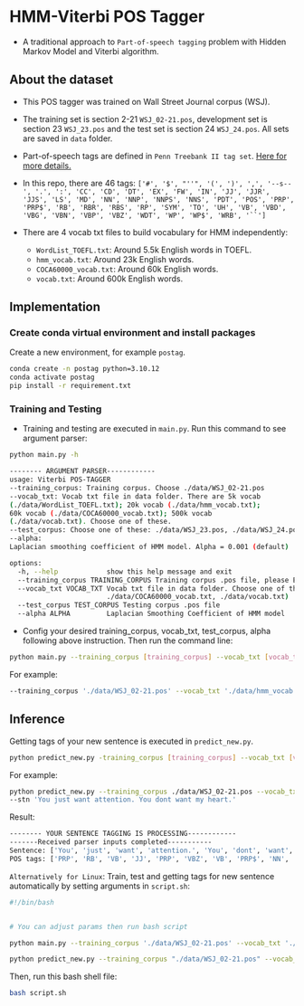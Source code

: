 # HMM-Viterbi POS Tagger

- A traditional approach to ``Part-of-speech tagging`` problem with Hidden Markov Model and Viterbi algorithm.

## About the dataset

- This POS tagger was trained on Wall Street Journal corpus (WSJ).

- The training set is section 2-21 ``WSJ_02-21.pos``, development set is section 23 ``WSJ_23.pos`` and the test set is section 24 ``WSJ_24.pos``. All sets are saved in ``data`` folder.

- Part-of-speech tags are defined in ``Penn Treebank II tag set``. [Here for more details.](https://www.ling.upenn.edu/courses/Fall_2003/ling001/penn_treebank_pos.html)
  
- In this repo, there are 46 tags:
`['#', '$', "''", '(', ')', ',', '--s--', '.', ':', 'CC', 'CD', 'DT', 'EX', 'FW', 'IN', 'JJ', 'JJR', 'JJS', 'LS', 'MD', 'NN', 'NNP', 'NNPS', 'NNS', 'PDT', 'POS', 'PRP', 'PRP$', 'RB', 'RBR', 'RBS', 'RP', 'SYM', 'TO', 'UH', 'VB', 'VBD', 'VBG', 'VBN', 'VBP', 'VBZ', 'WDT', 'WP', 'WP$', 'WRB', '``']`

- There are 4 vocab txt files to build vocabulary for HMM independently:
  - ``WordList_TOEFL.txt``: Around 5.5k English words in TOEFL.
  - ``hmm_vocab.txt``: Around 23k English words.
  - ``COCA60000_vocab.txt``: Around 60k English words.
  - ``vocab.txt``: Around 600k English words.

## Implementation

### Create conda virtual environment and install packages

Create a new environment, for example ``postag``.

```sh
conda create -n postag python=3.10.12
conda activate postag
pip install -r requirement.txt
```

### Training and Testing
- Training and testing are executed in ``main.py``. Run this command to see argument parser:
  
```sh
python main.py -h
```
```sh
-------- ARGUMENT PARSER------------
usage: Viterbi POS-TAGGER 
--training_corpus: Training corpus. Choose ./data/WSJ_02-21.pos
--vocab_txt: Vocab txt file in data folder. There are 5k vocab
(./data/WordList_TOEFL.txt); 20k vocab (./data/hmm_vocab.txt);
60k vocab (./data/COCA60000_vocab.txt); 500k vocab
(./data/vocab.txt). Choose one of these.
--test_corpus: Choose one of these: ./data/WSJ_23.pos, ./data/WSJ_24.pos
--alpha:
Laplacian smoothing coefficient of HMM model. Alpha = 0.001 (default)

options:
  -h, --help            show this help message and exit
  --training_corpus TRAINING_CORPUS Training corpus .pos file, please Enter this: ./data/WSJ_02-21.pos
  --vocab_txt VOCAB_TXT Vocab txt file in data folder. Choose one of these (./data/WordList_TOEFL.txt, ./data/hmm_vocab.txt,
                        ./data/COCA60000_vocab.txt, ./data/vocab.txt)
  --test_corpus TEST_CORPUS Testing corpus .pos file
  --alpha ALPHA         Laplacian Smoothing Coefficient of HMM model
```
- Config your desired training_corpus, vocab_txt, test_corpus, alpha following above instruction. Then run the command line:

```sh
python main.py --training_corpus [training_corpus] --vocab_txt [vocab_txt] --test_corpus [test_corpus] --alpha [alpha]
```

For example:
```sh
--training_corpus './data/WSJ_02-21.pos' --vocab_txt './data/hmm_vocab.txt' --test_corpus './data/WSJ_24.pos' --alpha 0.001
```
## Inference

Getting tags of your new sentence is executed in ``predict_new.py``.

```sh
python predict_new.py -training_corpus [training_corpus] --vocab_txt [vocab_txt] --alpha [alpha]--stn [Your sentence]
```
For example:

```sh
python predict_new.py --training_corpus ./data/WSJ_02-21.pos --vocab_txt ./data/hmm_vocab.txt --alpha 0.001
--stn 'You just want attention. You dont want my heart.'
```

Result:

```sh
-------- YOUR SENTENCE TAGGING IS PROCESSING------------
-------Received parser inputs completed-----------
Sentence: ['You', 'just', 'want', 'attention.', 'You', 'dont', 'want', 'my', 'heart', '.']
POS tags: ['PRP', 'RB', 'VB', 'JJ', 'PRP', 'VBZ', 'VB', 'PRP$', 'NN', '.']
```

``Alternatively for Linux``: Train, test and getting tags for new sentence automatically by setting arguments in ``script.sh``:

```sh
#!/bin/bash


# You can adjust params then run bash script 

python main.py --training_corpus './data/WSJ_02-21.pos' --vocab_txt './data/hmm_vocab.txt' --test_corpus './data/WSJ_24.pos' --alpha 0.001

python predict_new.py --training_corpus "./data/WSJ_02-21.pos" --vocab_txt "./data/hmm_vocab.txt" --alpha 0.001 --stn "You just want attention. You dont want my heart."
```
Then, run this bash shell file:

```sh
bash script.sh
```

